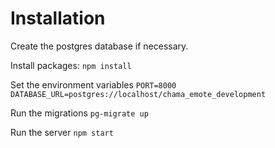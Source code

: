 Installation
============

Create the postgres database if necessary.

Install packages:
`
npm install
`

Set the environment variables
`
PORT=8000
DATABASE_URL=postgres://localhost/chama_emote_development
`

Run the migrations
`
pg-migrate up
`

Run the server
`
npm start
`
